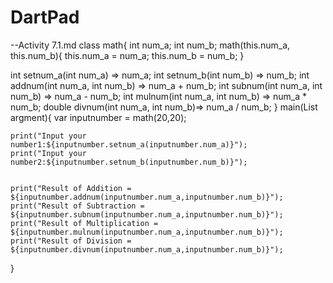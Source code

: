 # DartPad
--Activity 7.1.md
class math{ 
  int num_a; 
  int num_b; 
  math(this.num_a, this.num_b){
    this.num_a = num_a; 
    this.num_b = num_b; 
  }
  
  int setnum_a(int num_a) => num_a;
  int setnum_b(int num_b) => num_b; 
  int addnum(int num_a, int num_b) => num_a + num_b; 
  int subnum(int num_a, int num_b) => num_a - num_b; 
  int mulnum(int num_a, int num_b) => num_a * num_b; 
  double divnum(int num_a, int num_b)=> num_a / num_b;
}
  main(List<String> argment){
    var inputnumber = math(20,20);
    
    print("Input your number1:${inputnumber.setnum_a(inputnumber.num_a)}");     
    print("Input your number2:${inputnumber.setnum_b(inputnumber.num_b)}");
    
    
    print("Result of Addition = ${inputnumber.addnum(inputnumber.num_a,inputnumber.num_b)}");   
    print("Result of Subtraction = ${inputnumber.subnum(inputnumber.num_a,inputnumber.num_b)}"); 
    print("Result of Multiplication = ${inputnumber.mulnum(inputnumber.num_a,inputnumber.num_b)}"); 
    print("Result of Division = ${inputnumber.divnum(inputnumber.num_a,inputnumber.num_b)}");
    
  }

